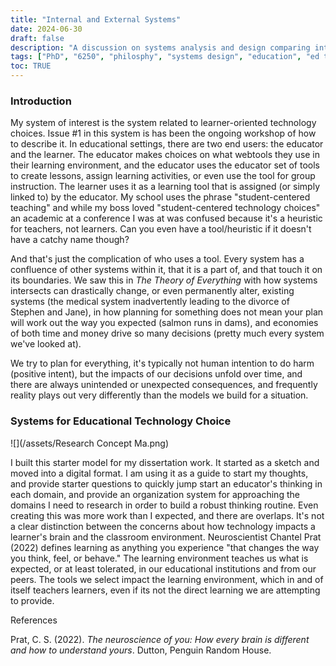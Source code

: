```yaml
---
title: "Internal and External Systems"
date: 2024-06-30
draft: false
description: "A discussion on systems analysis and design comparing internal cognitive systems, external educational systems, and media from UNT LTEC6250."
tags: ["PhD", "6250", "philosphy", "systems design", "education", "ed tech"]
toc: TRUE
---
```

### Introduction
My system of interest is the system related to learner-oriented technology choices. Issue #1 in this system is has been the ongoing workshop of how to describe it. In educational settings, there are two end users: the educator and the learner. The educator makes choices on what webtools they use in their learning environment, and the educator uses the educator set of tools to create lessons, assign learning activities, or even use the tool for group instruction. The learner uses it as a learning tool that is assigned (or simply linked to) by the educator. My school uses the phrase "student-centered teaching" and while my boss loved "student-centered technology choices" an academic at a conference I was at was confused because it's a heuristic for teachers, not learners. Can you even have a tool/heuristic if it doesn't have a catchy name though? 

And that's just the complication of who uses a tool. Every system has a confluence of other systems within it, that it is a part of, and that touch it on its boundaries. We saw this in *The Theory of Everything* with how systems intersects can drastically change, or even permanently alter, existing systems (the medical system inadvertently leading to the divorce of Stephen and Jane), in how planning for something does not mean your plan will work out the way you expected (salmon runs in dams), and economies of both time and money drive so many decisions (pretty much every system we've looked at). 

We try to plan for everything, it's typically not human intention to do harm (positive intent), but the impacts of our decisions unfold over time, and there are always unintended or unexpected consequences, and frequently reality plays out very differently than the models we build for a situation.

### Systems for Educational Technology Choice

![](/assets/Research Concept Ma.png)

I built this starter model for my dissertation work. It started as a sketch and moved into a digital format. I am using it as a guide to start my thoughts, and provide starter questions to quickly jump start an educator's thinking in each domain, and provide an organization system for approaching the domains I need to research in order to build a robust thinking routine. Even creating this was more work than I expected, and there are overlaps. It's not a clear distinction between the concerns about how technology impacts a learner's brain and the classroom environment. Neuroscientist Chantel Prat (2022) defines learning as anything you experience "that changes the way you think, feel, or behave." The learning environment teaches us what is expected, or at least tolerated, in our educational institutions and from our peers. The tools we select impact the learning environment, which in and of itself teachers learners, even if its not the direct learning we are attempting to provide. 

References

Prat, C. S. (2022). _The neuroscience of you: How every brain is different and how to understand yours_. Dutton, Penguin Random House.